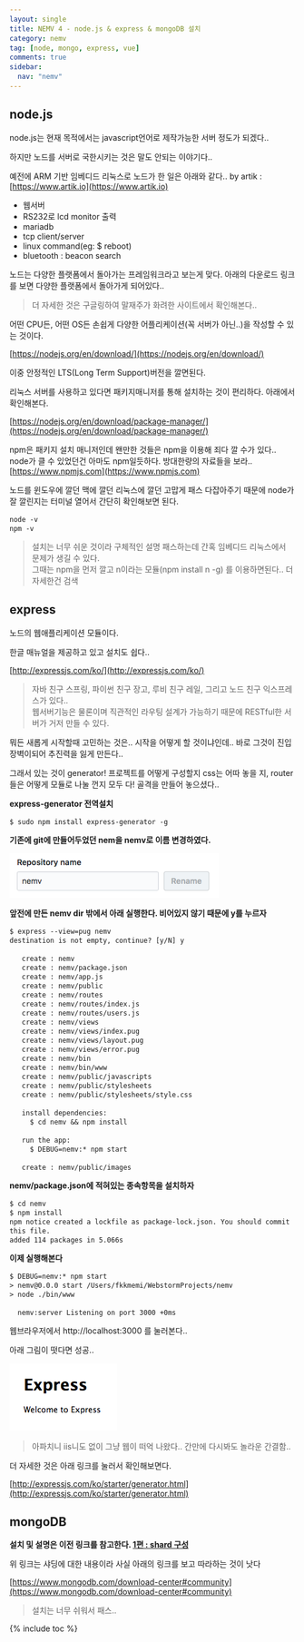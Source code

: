 ```yaml
---
layout: single
title: NEMV 4 - node.js & express & mongoDB 설치
category: nemv
tag: [node, mongo, express, vue]
comments: true
sidebar:
  nav: "nemv"
---
```


## node.js  

node.js는 현재 목적에서는 javascript언어로 제작가능한 서버 정도가 되겠다..

하지만 노드를 서버로 국한시키는 것은 말도 안되는 이야기다..

예전에 ARM 기반 임베디드 리눅스로 노드가 한 일은 아래와 같다.. by artik : [https://www.artik.io](https://www.artik.io)

- 웹서버
- RS232로 lcd monitor 출력
- mariadb 
- tcp client/server
- linux command(eg: $ reboot)
- bluetooth : beacon search

노드는 다양한 플랫폼에서 돌아가는 프레임워크라고 보는게 맞다. 아래의 다운로드 링크를 보면 다양한 플랫폼에서 돌아가게 되어있다..

> 더 자세한 것은 구글링하여 말재주가 화려한 사이트에서 확인해본다..  

어떤 CPU든, 어떤 OS든 손쉽게 다양한 어플리케이션(꼭 서버가 아닌..)을 작성할 수 있는 것이다.

[https://nodejs.org/en/download/](https://nodejs.org/en/download/)  

이중 안정적인 LTS(Long Term Support)버전을 깔면된다.  

리눅스 서버를 사용하고 있다면 패키지매니저를 통해 설치하는 것이 편리하다.  아래에서 확인해본다.

[https://nodejs.org/en/download/package-manager/](https://nodejs.org/en/download/package-manager/)

npm은 패키지 설치 매니저인데 왠만한 것들은 npm을 이용해 죄다 깔 수가 있다..
node가 클 수 있었던건 아마도 npm일듯하다. 방대한량의 자료들을 보라.. [https://www.npmjs.com](https://www.npmjs.com)

노드를 윈도우에 깔던 맥에 깔던 리눅스에 깔던 고맙게 패스 다잡아주기 때문에 node가 잘 깔린지는 터미널 열어서 간단히 확인해보면 된다.

```console
node -v
npm -v
```

> 설치는 너무 쉬운 것이라 구체적인 설명 패스하는데 간혹 임베디드 리눅스에서 문제가 생길 수 있다.   
그때는 npm을 먼저 깔고 n이라는 모듈(npm install n -g) 를 이용하면된다.. 더 자세한건 검색

## express

노드의 웹애플리케이션 모듈이다.

한글 매뉴얼을 제공하고 있고 설치도 쉽다..

[http://expressjs.com/ko/](http://expressjs.com/ko/)

> 자바 친구 스프링, 파이썬 친구 장고, 루비 친구 레일, 그리고 노드 친구 익스프레스가 있다..  
웹서버기능은 물론이며 직관적인 라우팅 설계가 가능하기 때문에 RESTful한 서버가 거저 만들 수 있다. 

뭐든 새롭게 시작할때 고민하는 것은..  시작을 어떻게 할 것이냐인데.. 바로 그것이 진입장벽이되어 추진력을 잃게 만든다..

그래서 있는 것이 generator! 프로젝트를 어떻게 구성할지 css는 어따 놓을 지, router들은 어떻게 모듈로 나눌 껀지 모두 다! 골격을 만들어 놓으셨다..

**express-generator 전역설치**

```text
$ sudo npm install express-generator -g
```

**기존에 git에 만들어두었던 nem을 nemv로 이름 변경하였다.**
 
![alt repo](/images/nemv/4.png)

**앞전에 만든 nemv dir 밖에서 아래 실행한다. 비어있지 않기 때문에 y를 누르자**

```text
$ express --view=pug nemv
destination is not empty, continue? [y/N] y

   create : nemv
   create : nemv/package.json
   create : nemv/app.js
   create : nemv/public
   create : nemv/routes
   create : nemv/routes/index.js
   create : nemv/routes/users.js
   create : nemv/views
   create : nemv/views/index.pug
   create : nemv/views/layout.pug
   create : nemv/views/error.pug
   create : nemv/bin
   create : nemv/bin/www
   create : nemv/public/javascripts
   create : nemv/public/stylesheets
   create : nemv/public/stylesheets/style.css

   install dependencies:
     $ cd nemv && npm install

   run the app:
     $ DEBUG=nemv:* npm start

   create : nemv/public/images
```

**nemv/package.json에 적혀있는 종속항목을 설치하자**

```text
$ cd nemv
$ npm install
npm notice created a lockfile as package-lock.json. You should commit this file.
added 114 packages in 5.066s
```

**이제 실행해본다**

```text
$ DEBUG=nemv:* npm start
> nemv@0.0.0 start /Users/fkkmemi/WebstormProjects/nemv
> node ./bin/www

  nemv:server Listening on port 3000 +0ms
```

웹브라우저에서 http://localhost:3000 를 눌러본다..

아래 그림이 떳다면 성공.. 

![alt hello world!](/images/nemv/5.png)

> 아파치니 iis니도 없이 그냥 웹이 떠억 나왔다.. 간만에 다시봐도 놀라운 간결함..

더 자세한 것은 아래 링크를 눌러서 확인해보면다.

[http://expressjs.com/ko/starter/generator.html](http://expressjs.com/ko/starter/generator.html)

## mongoDB

**설치 및 설명은 이전 링크를 참고한다. [1편 : shard 구성](/mongo-sharding-1/)**

위 링크는 샤딩에 대한 내용이라 사실 아래의 링크를 보고 따라하는 것이 낫다

[https://www.mongodb.com/download-center#community](https://www.mongodb.com/download-center#community)

> 설치는 너무 쉬워서 패스..

{% include toc %}